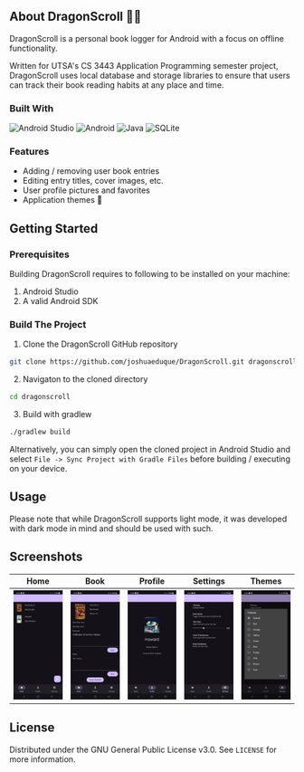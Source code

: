 ## About DragonScroll 🐉📖

DragonScroll is a personal book logger for Android with a focus on offline functionality. 

Written for UTSA's CS 3443 Application Programming semester project, DragonScroll uses local database and storage libraries to ensure that users can track their book reading habits at any place and time.

### Built With

![Android Studio](https://img.shields.io/badge/android%20studio-346ac1?style=for-the-badge&logo=android%20studio&logoColor=white) ![Android](https://img.shields.io/badge/Android-3DDC84?style=for-the-badge&logo=android&logoColor=white) ![Java](https://img.shields.io/badge/java-%23ED8B00.svg?style=for-the-badge&logo=openjdk&logoColor=white) ![SQLite](https://img.shields.io/badge/sqlite-%2307405e.svg?style=for-the-badge&logo=sqlite&logoColor=white)

### Features

* Adding / removing user book entries
* Editing entry titles, cover images, etc.
* User profile pictures and favorites
* Application themes 🎨

## Getting Started

### Prerequisites

Building DragonScroll requires to following to be installed on your machine:

1. Android Studio
2. A valid Android SDK

### Build The Project

1. Clone the DragonScroll GitHub repository

```bash
git clone https://github.com/joshuaeduque/DragonScroll.git dragonscroll
```

2. Navigaton to the cloned directory

```bash
cd dragonscroll
```

3. Build with gradlew

```bash
./gradlew build
```

Alternatively, you can simply open the cloned project in Android Studio and select `File -> Sync Project with Gradle Files` before building / executing on your device.

## Usage

Please note that while DragonScroll supports light mode, it was developed with dark mode in mind and should be used with such.

## Screenshots

<table>
    <tr>
        <th width="20%">Home</th>
        <th width="20%">Book</th>
        <th width="20%">Profile</th>
        <th width="20%">Settings</th>
        <th width="20%">Themes</th>
    </tr>
    <tr>
        <th><img src="./images/home.png"/></th>
        <th><img src="./images/book.png"/></th>
        <th><img src="./images/profile.png"/></th>
        <th><img src="./images/settings.png"/></th>
        <th><img src="./images/themes.png"/></th>
    </tr>
</table>

## License

Distributed under the GNU General Public License v3.0. See `LICENSE` for more information.
